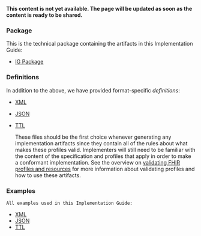 
**This content is not yet available. The page will be updated as soon as the content is ready to be shared.**

### Package

This is the technical package containing the artifacts in this Implementation Guide:

* [IG Package](package.tgz)

### Definitions

In addition to the above, we have provided format-specific _definitions_:

* [XML](definitions.xml.zip)
* [JSON](definitions.json.zip)
* [TTL](definitions.ttl.zip)

    These files should be the first choice whenever generating any implementation artifacts since they contain all of the rules about what makes these profiles valid.
    Implementers will still need to be familiar with the content of the specification and profiles that apply in order to make a conformant implementation.
    See the overview on [validating FHIR profiles and resources](http://hl7.org/fhir/validation.html) for more information about validating profiles and how to use these artifacts.


### Examples

    All examples used in this Implementation Guide:

* [XML](examples.xml.zip)
* [JSON](examples.json.zip)
* [TTL](examples.ttl.zip)
